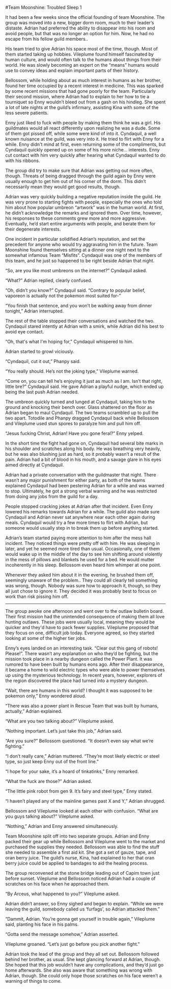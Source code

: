 #Team Moonshine: Troubled Sleep 1

It had been a few weeks since the official founding of team Moonshine. The group was moved into a new, bigger dorm room, much to their leader’s distaste. Adrian had preferred the ability to disappear into his room and avoid people, but that was no longer an option for him. Now, he had no escape from his fellow guild members..

His team tried to give Adrian his space most of the time, though. Most of them started taking up hobbies. Vileplume found himself fascinated by human culture, and would often talk to the humans about things from their world. He was slowly becoming an expert on the “means” humans would use to convey ideas and explain important parts of their history.

Bellossom, while holding about as much interest in humans as her brother, found her time occupied by a recent interest in medicine. This was sparked by some recent missions that had gone poorly for the team. Particularly their second mission, where Adrian had to explain to her how to tie a tourniquet so Enny wouldn’t bleed out from a gash on his hindleg. She spent a lot of late nights at the guild’s infirmary, assisting Kina with some of the less severe patients.

Enny just liked to fuck with people by making them think he was a girl. His guildmates would all react differently upon realizing he was a dude. Some of them got pissed off, while some were kind of into it. Cyndaquil, a well known nuisance at the guild, was very into it. He tried to flirt with Enny for a while. Enny didn't mind at first, even returning some of the compliments, but Cyndaquil quickly opened up on some of his more niche… interests. Enny cut contact with him very quickly after hearing what Cyndaquil wanted to do with his ribbons.

The group did try to make sure that Adrian was getting out more often, though. Threats of being dragged through the guild again by Enny were usually enough to get him out of his corner of the dorm. This didn’t necessarily mean they would get good results, though. 

Adrian was very quickly building a negative reputation inside the guild. He was very prone to starting fights with people, especially the ones who told him about how popular umbreon “artwork” was in the human world. At first, he didn’t acknowledge the remarks and ignored them. Over time, however, his responses to these comments grew more and more aggressive. Eventually, he’d start entire arguments with people, and berate them for their degenerate interests.

One incident in particular solidified Adrian’s reputation, and set the precedent for anyone who would try aggravating him in the future. Team Moonshine found themselves sitting at a dinner one night next to the somewhat infamous Team “Misfits”. Cyndaquil was one of the members of this team, and he just so happened to be right beside Adrian that night.

“So, are you like most umbreons on the internet?” Cyndaquil asked.

“What?” Adrian replied, clearly confused.

“Oh, didn’t you know?” Cyndaquil said. “Contrary to popular belief, vaporeon is actually not the pokemon most suited for-”

“You finish that sentence, and you won’t be walking away from dinner tonight,” Adrian interrupted.

The rest of the table stopped their conversations and watched the two. Cyndaquil stared intently at Adrian with a smirk, while Adrian did his best to avoid eye contact.

“Oh, that's what I'm hoping for," Cyndaquil whispered to him.

Adrian started to growl viciously.

“Cyndaquil, cut it out,” Phanpy said. 

“You really should. He’s not the joking type,” Vileplume warned.

“Come on, you can tell he’s enjoying it just as much as I am. Isn’t that right, little bre?” Cyndaquil said. He gave Adrian a playful nudge, which ended up being the last push Adrian needed.

The umbreon quickly turned and lunged at Cyndaquil, taking him to the ground and knocking their bench over. Glass shattered on the floor as Adrian began to maul Cyndaquil. The two teams scrambled up to pull the two apart. Totodile and Phanpy dragged Cyndaquil back while Bellossom and Vileplume used stun spores to paralyze him and pull him off. 

“Jesus fucking Christ, Adrian! Have you gone feral?” Enny yelped.

In the short time the fight had gone on, Cyndaquil had several bite marks in his shoulder and scratches along his body. He was breathing very heavily, but he was also blushing just as hard, so it probably wasn’t a result of the pain. Adrian had a bit of blood in his mouth, and a savage glare in his eyes aimed directly at Cyndaquil. 

Adrian had a private conversation with the guildmaster that night. There wasn’t any major punishment for either party, as both of the teams explained Cyndaquil had been pestering Adrian for a while and was warned to stop. Ultimately, he got a strong verbal warning and he was restricted from doing any jobs from the guild for a day.

People stopped cracking jokes at Adrian after that incident. Even Enny lowered his remarks towards Adrian for a while. The guild also made sure Cyndaquil and Adrian never sat anywhere near each other again during meals. Cyndaquil would try a few more times to flirt with Adrian, but someone would usually step in to break them up before anything started.

Adrian’s team started paying more attention to him after the mess hall incident. They noticed things were pretty off with him. He was sleeping in later, and yet he seemed more tired than usual. Occasionally, one of them would wake up in the middle of the day to see him shifting around violently in the mess of pillows and blankets he used for a bed. He would mutter incoherently in his sleep. Bellossom even heard him whimper at one point.

Whenever they asked him about it in the evening, he brushed them off, seemingly unaware of the problem.. They could all clearly tell something was wrong, though. Nobody was sure how to approach it, though, so they all just chose to ignore it. They decided it was probably best to focus on work than risk pissing him off.
***
The group awoke one afternoon and went over to the outlaw bulletin board. Their first mission had the unintended consequence of making them all love hunting outlaws. These jobs were usually local, meaning they would be quicker and they'd have to pack fewer supplies. Vileplume proposed that they focus on one, difficult job today. Everyone agreed, so they started looking at some of the higher tier jobs. 

Enny’s eyes landed on an interesting task. “Clear out this gang of robots! Please!”. There wasn’t any explanation on who they’d be fighting, but the mission took place in a nearby dungeon called the Power Plant. It was rumored to have been built by humans eons ago. After their disappearance, it became a home to wild electric types who were able to power themselves up using the mysterious technology. In recent years, however, explorers of the region discovered the place had turned into a mystery dungeon.

“Wait, there are humans in this world? I thought it was supposed to be pokemon only,” Enny wondered aloud.

“There was also a power plant in Rescue Team that was built by humans, actually,” Adrian explained.

“What are you two talking about?” Vileplume asked.

“Nothing important. Let’s just take this job,” Adrian said.

“Are you sure?” Bellossom questioned. “It doesn’t even say what we’re fighting.”

“I don’t really care,” Adrian muttered. “They’re most likely electric or steel type, so just keep Enny out of the front line.”

“I hope for your sake, it’s a hoard of tinkatinks,” Enny remarked.

“What the fuck are those?” Adrian asked.

“The little pink robot from gen 9. It’s fairy and steel type,” Enny stated.

“I haven’t played any of the mainline games past X and Y,” Adrian shrugged.

Bellossom and Vileplume looked at each other with confusion. “What are you guys talking about?” Vileplume asked.

“Nothing,” Adrian and Enny answered simultaneously.

Team Moonshine split off into two separate groups. Adrian and Enny packed their gear up while Bellossom and Vileplume went to the market and purchased the supplies they needed. Bellossom was able to find the stuff she needed to assemble a first aid kit. She got a set of gauze, tape, and oran berry juice. The guild’s nurse, Kina, had explained to her that oran berry juice could be applied to bandages to aid the healing process.

The group reconvened at the stone bridge leading out of Capim town just before sunset. Vileplume and Bellossom noticed Adrian had a couple of scratches on his face when he approached them.

“By Arceus, what happened to you?” Vileplume asked.

Adrian didn’t answer, so Enny sighed and began to explain. “While we were leaving the guild, somebody called us ‘furfags’, so Adrian attacked them.”

“Dammit, Adrian. You’re gonna get yourself in trouble again,” Vileplume said, planting his face in his palms.

“Gotta send the message somehow,” Adrian asserted.

Vileplume groaned. “Let’s just go before you pick another fight.”

Adrian took the lead of the group and they all set out. Bellossom followed behind her brother, as usual. She kept glancing forward at Adrian, though. She hoped that this job wouldn’t have any complications, and they’d just go home afterwards. She also was aware that something was wrong with Adrian, though. She could only hope those scratches on his face weren’t a warning of things to come.